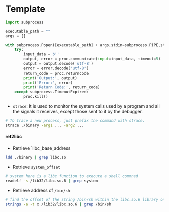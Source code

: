 # Template
```python
import subprocess

executable_path = ""
args = []

with subprocess.Popen([executable_path] + args,stdin=subprocess.PIPE,stdout=subprocess.PIPE,stderr=subprocess.PIPE) as proc:
    try:
        input_data = b''
        output, error = proc.communicate(input=input_data, timeout=5)
        output = output.decode('utf-8')
        error = error.decode('utf-8')
        return_code = proc.returncode
        print('Output:', output)
        print('Error:', error)
        print('Return Code:', return_code)
    except subprocess.TimeoutExpired:
        proc.kill()
```
- `strace`: It is used to monitor the system calls used by a program and all the signals it receives, except those sent to it by the debugger.
```bash
# To trace a new process, just prefix the command with strace.
strace ./binary -arg1 ... -arg2 ...
```
#### ret2libc
- Retrieve `libc_base_address
```bash
ldd ./binary | grep libc.so
```
- Retrieve `system_offset`
```bash
# system here is a libc function to execute a shell commnad
readelf -s /lib32/libc.so.6 | grep system
```
- Retrieve address of  `/bin/sh`
```bash
# find the offset of the string /bin/sh within the libc.so.6 library on a 32-bit system
strings -a -t x /lib32/libc.so.6 | grep /bin/sh
```